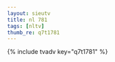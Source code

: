 ```yaml
--- 
layout: sieutv
title: nl 781
tags: [nltv]
thumb_re: q7t1781
---
```

{% include tvadv key="q7t1781" %} 
